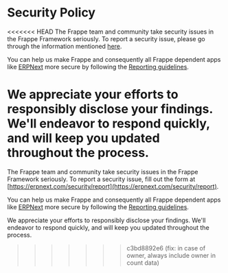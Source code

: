# Security Policy

<<<<<<< HEAD
The Frappe team and community take security issues in the Frappe Framework seriously. To report a security issue, please go through the information mentioned [here](https://frappe.io/security).

You can help us make Frappe and consequently all Frappe dependent apps like [ERPNext](https://erpnext.com) more secure by following the [Reporting guidelines](https://erpnext.com/security).

We appreciate your efforts to responsibly disclose your findings. We'll endeavor to respond quickly, and will keep you updated throughout the process.
=======
The Frappe team and community take security issues in the Frappe Framework seriously. To report a security issue, fill out the form at [https://erpnext.com/security/report](https://erpnext.com/security/report).

You can help us make Frappe and consequently all Frappe dependent apps like [ERPNext](https://erpnext.com) more secure by following the [Reporting guidelines](https://erpnext.com/security).

We appreciate your efforts to responsibly disclose your findings. We'll endeavor to respond quickly, and will keep you updated throughout the process.
>>>>>>> c3bd8892e6 (fix: in case of owner, always include owner in count data)
